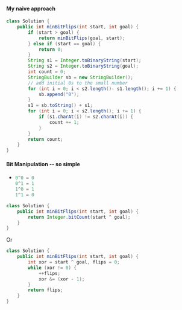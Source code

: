#### My naive approach

```java
class Solution {
    public int minBitFlips(int start, int goal) {
        if (start > goal) {
            return minBitFlips(goal, start);
        } else if (start == goal) {
            return 0;
        }
        String s1 = Integer.toBinaryString(start);
        String s2 = Integer.toBinaryString(goal);
        int count = 0;
        StringBuilder sb = new StringBuilder();
        // add initial 0s to the small number
        for (int i = 0; i < s2.length()- s1.length(); i += 1) {
            sb.append("0");
        }
        s1 = sb.toString() + s1;
        for (int i = 0; i < s2.length(); i += 1) {
            if (s1.charAt(i) != s2.charAt(i)) {
                count += 1;
            }
        }
        return count;
    }
}
```

#### Bit Manipulation -- so simple

* ```java
  0^0 = 0
  0^1 = 1
  1^0 = 1
  1^1 = 0
  ```

```java
class Solution {
    public int minBitFlips(int start, int goal) {
        return Integer.bitCount(start ^ goal);
    }
}
```

Or

```java
class Solution {
	public int minBitFlips(int start, int goal) {
        int xor = start ^ goal, flips = 0;
        while (xor != 0) {
            ++flips;
            xor &= (xor - 1);
        }
        return flips;
    }
}
```

